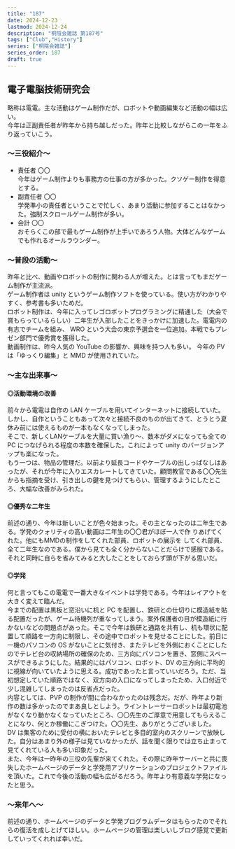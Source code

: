 ```yaml
---
title: "187"
date: 2024-12-23
lastmod: 2024-12-24
description: "桐陰会雑誌 第187号"
tags: ["Club","History"]
series: ["桐陰会雑誌"]
series_order: 187
draft: true
---
```


## 電子電脳技術研究会
略称は電電。主な活動はゲーム制作だが、ロボットや動画編集など活動の幅は広い。<br>
今年は正副責任者が昨年から持ち越しだった。昨年と比較しながらこの一年をふり返っていこう。

### ～三役紹介～
- 責任者 〇〇<br>
今年はゲーム制作よりも事務方の仕事の方が多かった。クソゲー制作を得意とする。
- 副責任者 〇〇<br>
学発準小の責任者ということで忙しく、あまり活動に参加することはなかった。強制スクロールゲーム制作が多い。
- 会計 〇〇<br>
おそらくこの部で最もゲーム制作が上手いであろう人物。大体どんなゲームでも作れるオールラウンダー。

### ～普段の活動～
昨年と比べ、動画やロボットの制作に関わる人が増えた。とは言ってもまだゲーム制作が主流派。<br>
ゲーム制作者は unity というゲーム制作ソフトを使っている。使い方がわかりやすく、参考書も多いためだ。<br> 
ロボット制作は、今年に入ってレゴロボットプログラミングに精通した（大会で賞もらっているらしい）二年生が入部したことをきっかけに加速した。電電内の有志でチームを組み、 WRO という大会の東京予選会を一位追加。本戦でもプレゼン部門で優秀賞を獲得した。<br>
動画制作は、昨今人気の YouTube の影響か、興味を持つ人も多い。
今年の PV は「ゆっくり編集」と MMD が使用されていた。

### ～主な出来事～
#### ◎活動環境の改善
前々から電電は自作の LAN ケーブルを用いてインターネットに接続していた。しかし、自作ということもあって次々と接続不良のものが出てきて、とうとう夏休み前には使えるものが一本もなくなってしまった。<br>
そこで、新しくLANケーブルを大量に買い漁り～、数本がダメになっても全ての PC につなげられる程度の本数を確保した。これによって unity のバージョンアップも楽になった。<br>
もう一つは、物品の管理だ。以前より延長コードやケーブルの出しっぱなしはあったが、それが今年に入りエスカレートしてきていた。顧問教官である〇〇先生からも指摘を受け、引き出しの鍵を見つけてもらい、管理するようにしたところ、大幅な改善がみられた。

#### ◎優秀な二年生
前述の通り、今年は新しいことが色々始まった。その主となったのは二年生である。学発のクォリティの高い動画は二年生の〇〇君がほぼ一人で作 りあげてくれた。他にもMMDの制作をしてくれた部員、ロボットの展示を してくれ部員、全て二年生なのである。僕から見ても全く分からないことだらけで感服である。それと同時に自らを省みてみると大したことをしておらず頭が下がる思いだ。

#### ◎学発
何と言ってもこの電電で一番大きなイベントは学発である。今年はレイアウトを大きく変えて臨んだ。<br>
今までの配置は黒板と窓沿いに机と PC を配置し、鉄研との仕切りに模造紙を貼る配置だったが、ゲーム待機列が重なってしまう。案外保護者の目が模造紙に行かないなどの問題点があった。そこで今年は鉄研と通路を共有し、机も環状に配置して順路を一方向に制限し、その途中でロボットを見せることにした。前日に一機のパソコンの OS がないことに気付き、またテレビを外側におくことにしたのでテレビ台の収納場所の確保のため、三方向にパソコンを置き、窓側にスペースができるようにした。結果的にはパソコン、ロボット、DV の三方向に平均的に視線が向いていたように思える。成功であったと言っていいだろう。ただ、当初想定していた順路ではなく、双方向の入口になってしまったため、入口付近で少し混雑してしまったのは反省点だった。<br>
内容としては、PVP の制作が間に合わなかったのは残念だ。だが、昨年より新作の数は多かったのでまあ良しとしよう。ライントレーサーロボットは最初電池がなくなり動かなくなっていたところ、〇〇先生のご厚意で用意してもらえることになり、何とか稼働にこぎつけた。〇〇先生、ありがとうございました。<br>
DV は集客のために受付の横においたテレビと多目的室内のスクリーンで放映した。自分はあまり外の様子は見ていなかったが、話を聞く限りでは立ち止まって見てくれている人も多い印象だった。<br>
また、今年は一昨年の三役の先輩が来てくれた。その際に昨年サーバーと共に喪失したホームページのデータと学発用アプリケーションのプロジェクトファイルを頂いた。これで今後の活動の幅も広がるだろう。昨年より有意義な学発になったと思う。
### ～来年へ～
前述の通り、ホームページのデータと学発プログラムデータはもらったのでそれらの復活を成しとげてほしい。ホームページの管理は楽しいしブログ感覚で更新していってくれれば幸いだ。